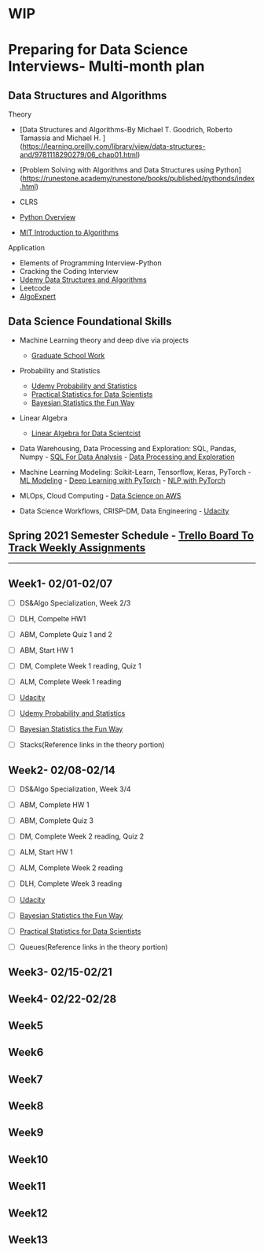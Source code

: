 # WIP

# Preparing for Data Science Interviews- Multi-month plan

## Data Structures and Algorithms
Theory
- [Data Structures and Algorithms-By Michael T. Goodrich, Roberto Tamassia and Michael H. ]
(https://learning.oreilly.com/library/view/data-structures-and/9781118290279/06_chap01.html)
- [Problem Solving with Algorithms and Data Structures using Python] (https://runestone.academy/runestone/books/published/pythonds/index.html)
- CLRS

- [Python Overview](https://www.udemy.com/course/complete-python-bootcamp/learn/lecture/9442462?start=435#overview)

- [MIT Introduction to Algorithms](https://ocw.mit.edu/courses/electrical-engineering-and-computer-science/6-006-introduction-to-algorithms-fall-2011/lecture-videos/lecture-1-algorithmic-thinking-peak-finding/)

Application
- Elements of Programming Interview-Python
- Cracking the Coding Interview
- [Udemy Data Structures and Algorithms](https://www.udemy.com/course/algorithms-and-data-structures-in-python/learn/lecture/5808496#overview)
- Leetcode
- [AlgoExpert](https://www.algoexpert.io/questions)


## Data Science Foundational Skills
   - Machine Learning theory and deep dive via projects
     - [Graduate School Work](https://github.com/boshika/ms-ds)
     
   - Probability and Statistics
     - [Udemy Probability and Statistics](https://www.udemy.com/course/statistics-probability/learn/lecture/9562342#overview)
     - [Practical Statistics for Data Scientists](https://learning.oreilly.com/library/view/practical-statistics-for/9781492072935/titlepage01.html)
     - [Bayesian Statistics the Fun Way](https://learning.oreilly.com/library/view/bayesian-statistics-the/9781098122492/)
     
   - Linear Algebra
     - [Linear Algebra for Data Scientcist](https://www.udemy.com/course/linear-algebra-for-beginners-matrices-and-vector-spaces/learn/lecture/10429656#overview)
     
   - Data Warehousing, Data Processing and Exploration: SQL, Pandas, Numpy
    - [SQL For Data Analysis](https://learning.oreilly.com/library/view/sql-for-data/9781492088776/)
    - [Data Processing and Exploration](https://learning.oreilly.com/library/view/data-wrangling-with/9781789800111/#toc/)
    
   - Machine Learning Modeling: Scikit-Learn, Tensorflow, Keras, PyTorch
    - [ML Modeling](https://learning.oreilly.com/library/view/hands-on-machine-learning/9781492032632/)
    - [Deep Learning with PyTorch](https://learning.oreilly.com/library/view/deep-learning-with/9781617295263/)
    - [NLP with PyTorch](https://learning.oreilly.com/library/view/natural-language-processing/9781491978221/)
    
   - MLOps, Cloud Computing
    - [Data Science on AWS](https://learning.oreilly.com/library/view/data-science-on/9781492079385/#toc)
   
   - Data Science Workflows, CRISP-DM, Data Engineering
    - [Udacity](https://classroom.udacity.com/nanodegrees/nd025/dashboard/overview)
      

## Spring 2021 Semester Schedule - [Trello Board To Track Weekly Assignments](https://trello.com/b/Jy4h3mjC/learnings)
----------------------------------------------------------------------------------------------------------------------

## Week1- 02/01-02/07
- [ ] DS&Algo Specialization, Week 2/3
- [ ] DLH, Compelte HW1
- [ ] ABM, Complete Quiz 1 and 2 
- [ ] ABM, Start HW 1
- [ ] DM, Complete Week 1 reading, Quiz 1
- [ ] ALM, Complete Week 1 reading
- [ ] [Udacity](https://classroom.udacity.com/nanodegrees/nd025/dashboard/overview)
- [ ] [Udemy Probability and Statistics](https://www.udemy.com/course/statistics-probability/learn/lecture/9562342#overview) 
- [ ] [Bayesian Statistics the Fun Way](https://learning.oreilly.com/library/view/bayesian-statistics-the/9781098122492/)
- [ ] Stacks(Reference links in the theory portion)


## Week2- 02/08-02/14
- [ ] DS&Algo Specialization, Week 3/4
- [ ] ABM, Complete HW 1
- [ ] ABM, Complete Quiz 3
- [ ] DM, Complete Week 2 reading, Quiz 2
- [ ] ALM, Start HW 1
- [ ] ALM, Complete Week 2 reading
- [ ] DLH, Complete Week 3 reading
- [ ] [Udacity](https://classroom.udacity.com/nanodegrees/nd025/dashboard/overview)
- [ ] [Bayesian Statistics the Fun Way](https://learning.oreilly.com/library/view/bayesian-statistics-the/9781098122492/)
- [ ] [Practical Statistics for Data Scientists](https://learning.oreilly.com/library/view/practical-statistics-for/9781492072935/titlepage01.html)
- [ ] Queues(Reference links in the theory portion)


## Week3- 02/15-02/21
## Week4- 02/22-02/28
## Week5
## Week6
## Week7
## Week8
## Week9
## Week10
## Week11
## Week12
## Week13
